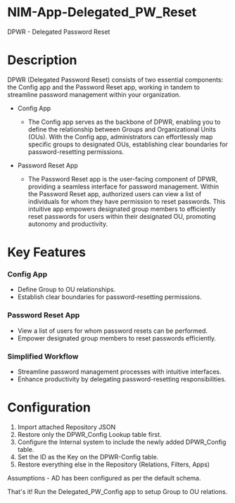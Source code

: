 # NIM-App-Delegated_PW_Reset
DPWR - Delegated Password Reset

# Description

DPWR (Delegated Password Reset) consists of two essential components: the Config app and the Password Reset app, working in tandem to streamline password management within your organization.

- Config App
	- The Config app serves as the backbone of DPWR, enabling you to define the relationship between Groups and Organizational Units (OUs). With the Config app, administrators can effortlessly map specific groups to designated OUs, establishing clear boundaries for password-resetting permissions.

- Password Reset App
	- The Password Reset app is the user-facing component of DPWR, providing a seamless interface for password management. Within the Password Reset app, authorized users can view a list of individuals for whom they have permission to reset passwords. This intuitive app empowers designated group members to efficiently reset passwords for users within their designated OU, promoting autonomy and productivity.

# Key Features
### Config App
- Define Group to OU relationships.
- Establish clear boundaries for password-resetting permissions.

### Password Reset App
- View a list of users for whom password resets can be performed.
- Empower designated group members to reset passwords efficiently.

### Simplified Workflow
- Streamline password management processes with intuitive interfaces.
- Enhance productivity by delegating password-resetting responsibilities.

# Configuration
1. Import attached Repository JSON
2. Restore only the DPWR_Config Lookup table first.
3. Configure the Internal system to include the newly added DPWR_Config table.
4. Set the ID as the Key on the DPWR-Config table.
5. Restore everything else in the Repository (Relations, Filters, Apps)

Assumptions - AD has been configured as per the default schema.

That's it!  Run the Delegated_PW_Config app to setup Group to OU relations.
